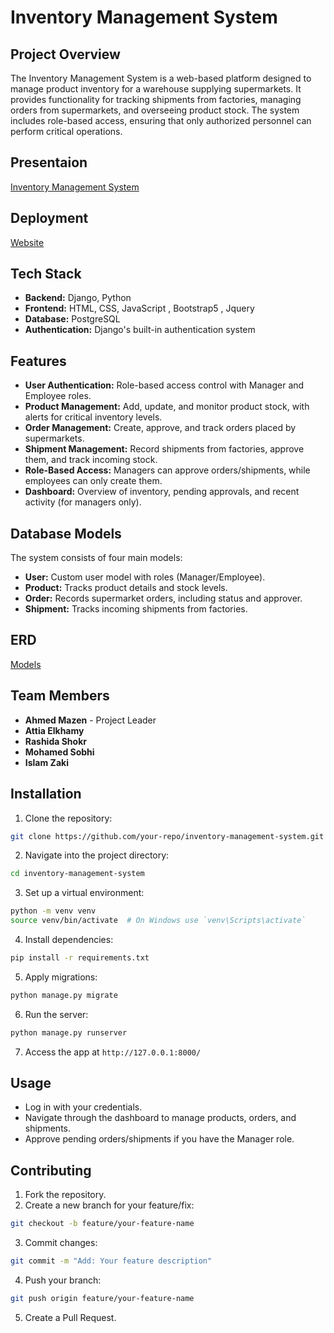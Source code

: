 # Inventory Management System

## Project Overview
The Inventory Management System is a web-based platform designed to manage product inventory for a warehouse supplying supermarkets. It provides functionality for tracking shipments from factories, managing orders from supermarkets, and overseeing product stock. The system includes role-based access, ensuring that only authorized personnel can perform critical operations.

## Presentaion
[Inventory Management System](https://drive.google.com/file/d/1Lh9vmqMSr14Fa0Ly2nC48cIKTYMk0b8-/view?usp=sharing)

## Deployment
[Website](https://inventorymanagementsystem-production-cafa.up.railway.app/)

## Tech Stack
- **Backend:** Django, Python
- **Frontend:** HTML, CSS, JavaScript , Bootstrap5 , Jquery
- **Database:** PostgreSQL
- **Authentication:** Django's built-in authentication system

## Features
- **User Authentication:** Role-based access control with Manager and Employee roles.
- **Product Management:** Add, update, and monitor product stock, with alerts for critical inventory levels.
- **Order Management:** Create, approve, and track orders placed by supermarkets.
- **Shipment Management:** Record shipments from factories, approve them, and track incoming stock.
- **Role-Based Access:** Managers can approve orders/shipments, while employees can only create them.
- **Dashboard:** Overview of inventory, pending approvals, and recent activity (for managers only).

## Database Models
The system consists of four main models:
- **User:** Custom user model with roles (Manager/Employee).
- **Product:** Tracks product details and stock levels.
- **Order:** Records supermarket orders, including status and approver.
- **Shipment:** Tracks incoming shipments from factories.

## ERD
[Models](https://drive.google.com/file/d/1HwJKbcEZubhvWgMqRJcqynJo6tz8HGyY/view?usp=drive_link)

## Team Members
- **Ahmed Mazen** - Project Leader
- **Attia Elkhamy**
- **Rashida Shokr**
- **Mohamed Sobhi**
- **Islam Zaki**

## Installation
1. Clone the repository:
```bash
git clone https://github.com/your-repo/inventory-management-system.git
```
2. Navigate into the project directory:
```bash
cd inventory-management-system
```
3. Set up a virtual environment:
```bash
python -m venv venv
source venv/bin/activate  # On Windows use `venv\Scripts\activate`
```
4. Install dependencies:
```bash
pip install -r requirements.txt
```
5. Apply migrations:
```bash
python manage.py migrate
```
6. Run the server:
```bash
python manage.py runserver
```
7. Access the app at `http://127.0.0.1:8000/`

## Usage
- Log in with your credentials.
- Navigate through the dashboard to manage products, orders, and shipments.
- Approve pending orders/shipments if you have the Manager role.

## Contributing
1. Fork the repository.
2. Create a new branch for your feature/fix:
```bash
git checkout -b feature/your-feature-name
```
3. Commit changes:
```bash
git commit -m "Add: Your feature description"
```
4. Push your branch:
```bash
git push origin feature/your-feature-name
```
5. Create a Pull Request.
